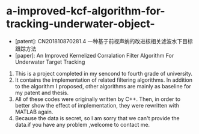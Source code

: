 # a-improved-kcf-algorithm-for-tracking-underwater-object-
* [patent]: CN201810870281.4 一种基于前视声纳的改进核相关滤波水下目标跟踪方法
* [paper]: An Improved Kernelized Corralation Filter Algorithm For Underwater Target Tracking 
1. This is a project completed in my sencond to fourth grade of university. 
2. It contains the implementation of related filtering algorithms.
   In addition to the algorithm I proposed, other algorithms are mainly as baseline for my patent and thesis. 
3. All of these codes were originally written by C++. 
   Then, in order to better show the effect of implementation, they were rewritten with MATLAB again.
4. Because the data is secret, so I am sorry that we can't provide the data.if you have any problem ,welcome to contact me.
